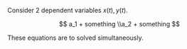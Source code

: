 Consider 2 dependent variables $x(t), y(t)$.

$$
a_1 + something \\a_2 + something
$$

These equations are to solved simultaneously.
